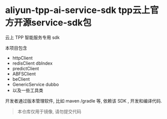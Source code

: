 # aliyun-tpp-ai-service-sdk tpp云上官方开源service-sdk包

云上 TPP 智能服务专用 sdk

本项目包含 

* httpClient
* redisClient dbIndex
* predictClient
* ABFSClient
* beClient
* GenericService dubbo
* 以及一些工具类

开发者通过版本管理软件, 比如 maven /gradle 等, 依赖该 SDK , 开发和编译代码.

> 本仓库仅用于镜像, 请勿提交代码
